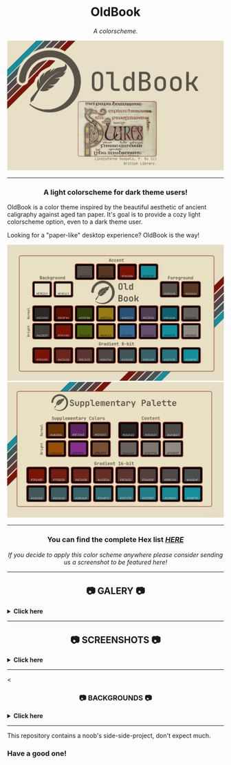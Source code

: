 <h1 align="center"> OldBook</h1>

<p align="center"><i>A colorscheme.</i> </p>

![](./cover.png)

_______

<h3 align="center">A light colorscheme for dark theme users!</h3> 

OldBook is a color theme inspired by the beautiful aesthetic of ancient caligraphy against aged tan paper. It's goal is to provide a cozy light colorscheme option, even to a dark theme user.

Looking for a "paper-like" desktop experience? OldBook is the way!

![](./palette.png)
![](./supplementary-palette.png)

_______

<h3 align="center">You can find the complete Hex list <i><a href="https://github.com/PoisonIsBestType/OldBook/blob/main/hex-list.txt">HERE</a></h3> 
<p align="center">If you decide to apply this color scheme anywhere please consider sending us a screenshot to be featured here!</p></i>


_______

<h2 align="center">📷 GALERY 📷</h2>

 <details>
<summary><b>
Click here 
</b></summary>
  
_______
  
<p align="center">Desktop </p>

<img src="desktop.png">


<p align="center">Ranger </p>

<img src="ranger.png">


<p align="center">BpyTOP </p>

<img src="bpytop.png">


<p align="center">Rofi </p>

<img src="rofi.png">


<p align="center">Text </p>

<img src="text.png">



</details>

_______

<h2 align="center">📷 SCREENSHOTS 📷</h2>

 <details>
<summary><b>
Click here 
</b></summary>
  
_______
  
<p align="center">almeidaromim (as seen on <a href="https://www.reddit.com/r/unixporn/comments/16xincq/awesomewm_oldbook/">Redit</a>) </p>

<img src="oldbook.png">



</details>

_______

<<h3 align="center">📷 BACKGROUNDS 📷</h3>

 <details>
<summary><b>
Click here 
</b></summary>
<img src="background/oldbook-ink.png">
<img src="background/oldbook-mint.png">
<img src="background/oldbook-stripe.png">

</details>

_______







This repository contains a noob's side-side-project, don't expect much.
### Have a good one!
